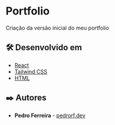 # Portfolio

Criação da versão inicial do meu portfolio

## 🛠️ Desenvolvido em

* [React](https://react.dev)
* [Tailwind CSS](https://tailwindcss.com)
* [HTML](https://developer.mozilla.org/pt-BR/docs/Web/HTML)

## ✒️ Autores

* **Pedro Ferreira** - [pedrorf.dev](https://github.com/pedrorfdev)
